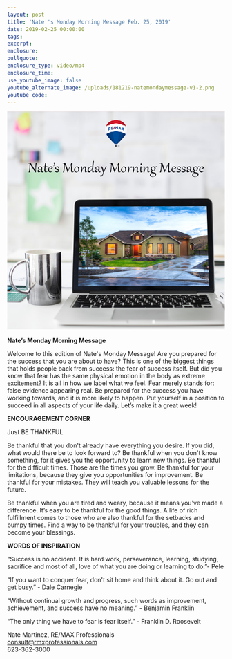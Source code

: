 ```yaml
---
layout: post
title: 'Nate''s Monday Morning Message Feb. 25, 2019'
date: 2019-02-25 00:00:00
tags:
excerpt:
enclosure:
pullquote:
enclosure_type: video/mp4
enclosure_time:
use_youtube_image: false
youtube_alternate_image: /uploads/181219-natemondaymessage-v1-2.png
youtube_code:
---
```


![](/uploads/181219-natemondaymessage-v1-4.png)

**Nate’s Monday Morning Message**

Welcome to this edition of Nate's Monday Message! Are you prepared for the success that you are about to have? This is one of the biggest things that holds people back from success: the fear of success itself. But did you know that fear has the same physical emotion in the body as extreme excitement? It is all in how we label what we feel. Fear merely stands for: false evidence appearing real. Be prepared for the success you have working towards, and it is more likely to happen. Put yourself in a position to succeed in all aspects of your life daily. Let’s make it a great week!

**ENCOURAGEMENT CORNER**

Just BE THANKFUL 

Be thankful that you don't already have everything you desire. If you did, what would there be to look forward to? Be thankful when you don't know something, for it gives you the opportunity to learn new things. Be thankful for the difficult times. Those are the times you grow. Be thankful for your limitations, because they give you opportunities for improvement. Be thankful for your mistakes. They will teach you valuable lessons for the future. 

Be thankful when you are tired and weary, because it means you've made a difference. It’s easy to be thankful for the good things. A life of rich fulfillment comes to those who are also thankful for the setbacks and bumpy times. Find a way to be thankful for your troubles, and they can become your blessings. 

**WORDS OF INSPIRATION**

“Success is no accident. It is hard work, perseverance, learning, studying, sacrifice and most of all, love of what you are doing or learning to do.”- Pele

“If you want to conquer fear, don't sit home and think about it. Go out and get busy.” - Dale Carnegie

“Without continual growth and progress, such words as improvement, achievement, and success have no meaning.” - Benjamin Franklin

“The only thing we have to fear is fear itself.” - Franklin D. Roosevelt

Nate Martinez, RE/MAX Professionals<br>consult@rmxprofessionals.com<br>623-362-3000